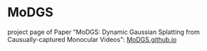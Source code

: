 # MoDGS
project page of Paper "MoDGS: Dynamic Gaussian Splatting from Causually-captured
Monocular Videos":
[MoDGS.github.io](https://github.com/MoDGS/MoDGS.github.io/)

